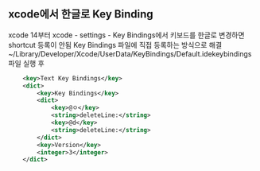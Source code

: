 ## xcode에서 한글로 Key Binding
xcode 14부터 xcode - settings - Key Bindings에서 키보드를 한글로 변경하면 shortcut 등록이 안됨
Key Bindings 파일에 직접 등록하는 방식으로 해결
~/Library/Developer/Xcode/UserData/KeyBindings/Default.idekeybindings
파일 실행 후 
```XML
	<key>Text Key Bindings</key>
	<dict>
		<key>Key Bindings</key>
		<dict>
			<key>@ㅇ</key>
			<string>deleteLine:</string>
			<key>@d</key>
			<string>deleteLine:</string>
		</dict>
		<key>Version</key>
		<integer>3</integer>
	</dict>
```
